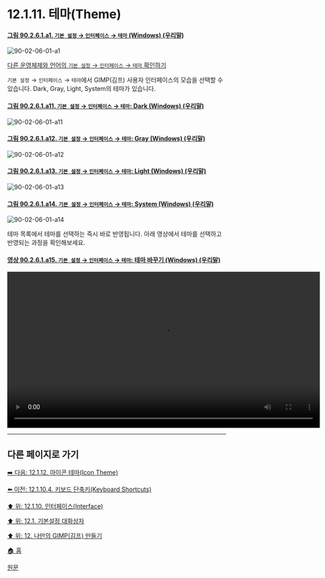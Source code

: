 # 12.1.11. 테마(Theme)

<a id="90-02-06-01-a1"></a>

#### [그림 90.2.6.1.a1. `기본 설정` → `인터페이스` → `테마` (Windows) (우리말)](./90-02-06-01-theme.md#90-02-06-01-a1)
![90-02-06-01-a1](https://github.com/wonder13662/gimp/assets/15767104/3809ad67-a5d8-4e7d-bb3d-2f7e82d44306)

[다른 운영체제와 언어의 `기본 설정` → `인터페이스` → `테마` 확인하기](./90-02-06-01-theme.md#90-02-06-01-a2)

`기본 설정` → `인터페이스` → `테마`에서 GIMP(김프) 사용자 인터페이스의 모습을 선택할 수 있습니다. Dark, Gray, Light, System의 테마가 있습니다.

<a id="90-02-06-01-a11"></a>

#### [그림 90.2.6.1.a11. `기본 설정` → `인터페이스` → `테마`: Dark (Windows) (우리말)](./90-02-06-01-theme.md#90-02-06-01-a11)
![90-02-06-01-a11](https://github.com/wonder13662/gimp/assets/15767104/5d5ca050-fd41-4bce-afc7-eb8c3e4e1a55)

<a id="90-02-06-01-a12"></a>

#### [그림 90.2.6.1.a12. `기본 설정` → `인터페이스` → `테마`: Gray (Windows) (우리말)](./90-02-06-01-theme.md#90-02-06-01-a12)
![90-02-06-01-a12](https://github.com/wonder13662/gimp/assets/15767104/649d8a55-6a83-4104-8947-54e50a69753f)

<a id="90-02-06-01-a13"></a>

#### [그림 90.2.6.1.a13. `기본 설정` → `인터페이스` → `테마`: Light (Windows) (우리말)](./90-02-06-01-theme.md#90-02-06-01-a13)
![90-02-06-01-a13](https://github.com/wonder13662/gimp/assets/15767104/04062d58-9446-447f-8338-237c66d8599b)

<a id="90-02-06-01-a14"></a>

#### [그림 90.2.6.1.a14. `기본 설정` → `인터페이스` → `테마`: System (Windows) (우리말)](./90-02-06-01-theme.md#90-02-06-01-a14)
![90-02-06-01-a14](https://github.com/wonder13662/gimp/assets/15767104/bffbaf5c-6aea-4ac2-ade0-d2e4965e8bff)

테마 목록에서 테마를 선택하는 즉시 바로 반영됩니다. 아래 영상에서 테마를 선택하고 반영되는 과정을 확인해보세요.

<a id="90-02-06-01-a15"></a>

#### [영상 90.2.6.1.a15. `기본 설정` → `인터페이스` → `테마`: 테마 바꾸기 (Windows) (우리말)](./90-02-06-01-theme.md#90-02-06-01-a15)
<video controls="controls" width="720"  src="https://github.com/wonder13662/gimp/assets/15767104/8dcc0fad-0d11-48c1-b6c1-77aa21fd6b9d"></video>

***

## 다른 페이지로 가기

[➡️ 다음: 12.1.12. 아이콘 테마(Icon Theme)](./12-01-12-icon-theme.md)

[⬅️ 이전: 12.1.10.4. 키보드 단축키(Keyboard Shortcuts)](./12-01-10-04-keyboard_shortcuts.md)

[⬆️ 위: 12.1.10. 인터페이스(Interface)](./12-01-10-00-interface.md)

[⬆️ 위: 12.1. 기본설정 대화상자](./12-01-00-preference-dialog.md)

[⬆️ 위: 12. 나만의 GIMP(김프) 만들기](./12-00-enrich-my-gimp.md)

[🏠 홈](./00-home.md)

[원문](https://docs.gimp.org/2.10/ko/gimp-pimping.html#gimp-prefs-theme)
